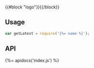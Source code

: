 {{#block "logo"}}{{/block}}
## Usage

```js
var getLatest = require('{%= name %}');
```

## API
{%= apidocs('index.js') %}